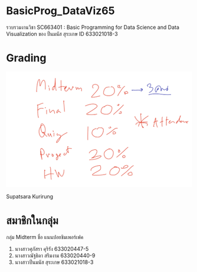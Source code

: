 # BasicProg_DataViz65
รวบรวมงานวิชา SC663401 : Basic Programming for Data Science and Data Visualization ของ ปิ่นมนัส สุระเกษ ID 633021018-3

# Grading
![grading image](Grading.jpg)

Supatsara Kurirung
# สมาชิกในกลุ่ม
กลุ่ม Midterm ชื่อ แนนปอยขิมเพอร์เฟค
1. นางสาวศุภัสรา คุริรัง 633020447-5
2. นางสาวณัฐธิดา สรึมงาม 633020440-9
3. นางสาวปิ่นมนัส สุระเกษ 633021018-3
